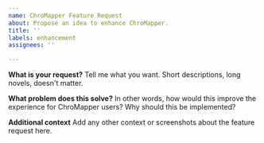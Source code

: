 ```yaml
---
name: ChroMapper Feature Request
about: Propose an idea to enhance ChroMapper.
title: ''
labels: enhancement
assignees: ''

---
```


**What is your request?**
Tell me what you want. Short descriptions, long novels, doesn't matter.

**What problem does this solve?**
In other words, how would this improve the experience for ChroMapper users? Why should this be implemented?

**Additional context**
Add any other context or screenshots about the feature request here.
